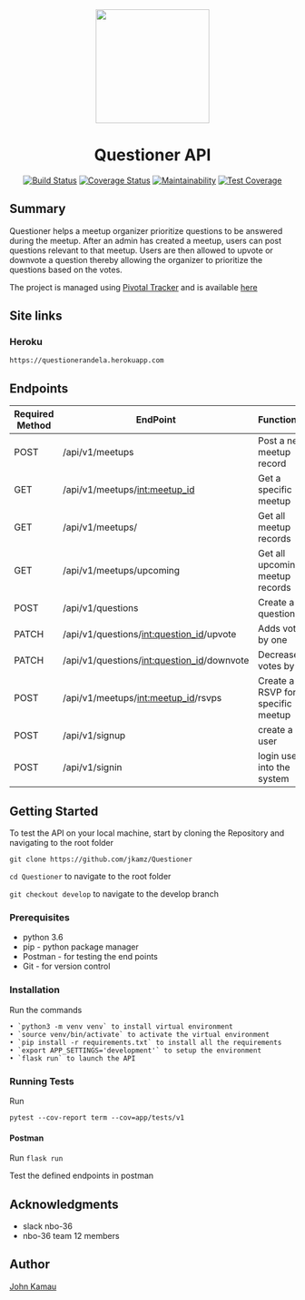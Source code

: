 <div align="center">

<img width=200 src="https://jkamz.github.io/Questioner/UI/static/images/logo.png">

# Questioner API

[![Build Status](https://travis-ci.org/jkamz/Questioner.svg?branch=develop)](https://travis-ci.org/jkamz/Questioner) [![Coverage Status](https://coveralls.io/repos/github/jkamz/Questioner/badge.svg?branch=develop)](https://coveralls.io/github/jkamz/Questioner?branch=develop)   [![Maintainability](https://api.codeclimate.com/v1/badges/ccc01049d9b2db4cf789/maintainability)](https://codeclimate.com/github/jkamz/Questioner/maintainability) [![Test Coverage](https://api.codeclimate.com/v1/badges/ccc01049d9b2db4cf789/test_coverage)](https://codeclimate.com/github/jkamz/Questioner/test_coverage)

</div>

## Summary
Questioner helps a meetup organizer prioritize questions to be answered during the meetup. After an admin has created a meetup, users can post questions relevant to that meetup. Users are then allowed to upvote or downvote a question thereby allowing the organizer to prioritize the questions based on the votes.

The project is managed using [Pivotal Tracker](https://www.pivotaltracker.com) and is available [here](https://www.pivotaltracker.com/n/projects/2235485)

## Site links
### Heroku

`https://questionerandela.herokuapp.com`

## Endpoints

Required Method       | EndPoint       | Functionality |
------------- | ------------- | ---------------
POST  | /api/v1/meetups  | Post a new meetup record   |
GET  | /api/v1/meetups/<int:meetup_id>  | Get a specific meetup   |
GET  | /api/v1/meetups/   | Get all meetup records   |
GET  | /api/v1/meetups/upcoming   | Get all upcoming meetup records   |
POST  | /api/v1/questions | Create a question.
PATCH | /api/v1/questions/<int:question_id>/upvote | Adds votes by one |
PATCH | /api/v1/questions/<int:question_id>/downvote | Decreases votes by one  |
POST | /api/v1/meetups/<int:meetup_id>/rsvps | Create a RSVP for a specific meetup
POST  | /api/v1/signup  | create a new user |
POST  | /api/v1/signin  | login user into the system |


## Getting Started

To test the API on your local machine, start by cloning the Repository and navigating to the root folder

`git clone https://github.com/jkamz/Questioner`

`cd Questioner` to navigate to the root folder

`git checkout develop` to navigate to the develop branch


### Prerequisites
- python 3.6
- pip - python package manager
- Postman - for testing the end points
- Git - for version control

### Installation
Run the commands

    • `python3 -m venv venv` to install virtual environment
    • `source venv/bin/activate` to activate the virtual environment
    • `pip install -r requirements.txt` to install all the requirements
    • `export APP_SETTINGS='development'` to setup the environment
    • `flask run` to launch the API

### Running Tests
Run

`pytest --cov-report term --cov=app/tests/v1`

#### Postman

Run `flask run`

Test the defined endpoints in postman

## Acknowledgments
- slack nbo-36
- nbo-36 team 12 members

## Author

[John Kamau](https://github.com/jkamz)

